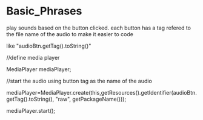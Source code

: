 # Basic_Phrases

play sounds based on the button clicked. each button has a tag refered to the file name of the audio to make it easier to code

like "audioBtn.getTag().toString()" 

//define media player

MediaPlayer mediaPlayer;

//start the audio using button tag as the name of the audio

mediaPlayer=MediaPlayer.create(this,getResources().getIdentifier(audioBtn.getTag().toString(), "raw", getPackageName()));

mediaPlayer.start();
